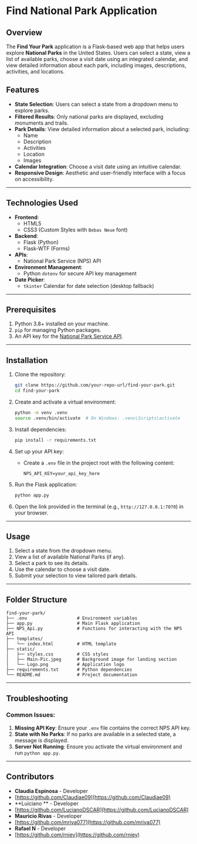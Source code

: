 # Find National Park Application

## Overview
The **Find Your Park** application is a Flask-based web app that helps users explore **National Parks** in the United States. Users can select a state, view a list of available parks, choose a visit date using an integrated calendar, and view detailed information about each park, including images, descriptions, activities, and locations.

## Features
- **State Selection**: Users can select a state from a dropdown menu to explore parks.
- **Filtered Results**: Only national parks are displayed, excluding monuments and trails.
- **Park Details**: View detailed information about a selected park, including:
  - Name
  - Description
  - Activities
  - Location
  - Images
- **Calendar Integration**: Choose a visit date using an intuitive calendar.
- **Responsive Design**: Aesthetic and user-friendly interface with a focus on accessibility.

---

## Technologies Used
- **Frontend**:
  - HTML5
  - CSS3 (Custom Styles with `Bebas Neue` font)
- **Backend**:
  - Flask (Python)
  - Flask-WTF (Forms)
- **APIs**:
  - National Park Service (NPS) API
- **Environment Management**:
  - Python `dotenv` for secure API key management
- **Date Picker**:
  - `tkinter` Calendar for date selection (desktop fallback)

---

## Prerequisites
1. Python 3.8+ installed on your machine.
2. `pip` for managing Python packages.
3. An API key for the [National Park Service API](https://www.nps.gov/subjects/developer/get-started.htm).

---

## Installation
1. Clone the repository:
   ```bash
   git clone https://github.com/your-repo-url/find-your-park.git
   cd find-your-park
   ```

2. Create and activate a virtual environment:
   ```bash
   python -m venv .venv
   source .venv/bin/activate  # On Windows: .venv\Scripts\activate
   ```

3. Install dependencies:
   ```bash
   pip install -r requirements.txt
   ```

4. Set up your API key:
   - Create a `.env` file in the project root with the following content:
     ```
     NPS_API_KEY=your_api_key_here
     ```

5. Run the Flask application:
   ```bash
   python app.py
   ```

6. Open the link provided in the terminal (e.g., `http://127.0.0.1:7070`) in your browser.

---

## Usage
1. Select a state from the dropdown menu.
2. View a list of available National Parks (if any).
3. Select a park to see its details.
4. Use the calendar to choose a visit date.
5. Submit your selection to view tailored park details.

---

## Folder Structure
```
find-your-park/
├── .env                   # Environment variables
├── app.py                 # Main Flask application
├── NPS_Api.py             # Functions for interacting with the NPS API
├── templates/
│   └── index.html         # HTML template
├── static/
│   ├── styles.css         # CSS styles
│   ├── Main-Pic.jpeg      # Background image for landing section
│   └── Logo.png           # Application logo
├── requirements.txt       # Python dependencies
└── README.md              # Project documentation
```

---

## Troubleshooting
### Common Issues:
1. **Missing API Key**: Ensure your `.env` file contains the correct NPS API key.
2. **State with No Parks**: If no parks are available in a selected state, a message is displayed.
3. **Server Not Running**: Ensure you activate the virtual environment and run `python app.py`.

---


## Contributors
- **Claudia Espinosa** - Developer
- [https://github.com/Claudiae09](https://github.com/Claudiae09)
- **Luiciano ** - Developer
- [https://github.com/LucianoDSCAR](https://github.com/LucianoDSCAR)
- **Mauricio Rivas** - Developer
- [https://github.com/mriva077](https://github.com/mriva077)
- **Rafael N** - Developer
- [https://github.com/rniev](https://github.com/rniev)


